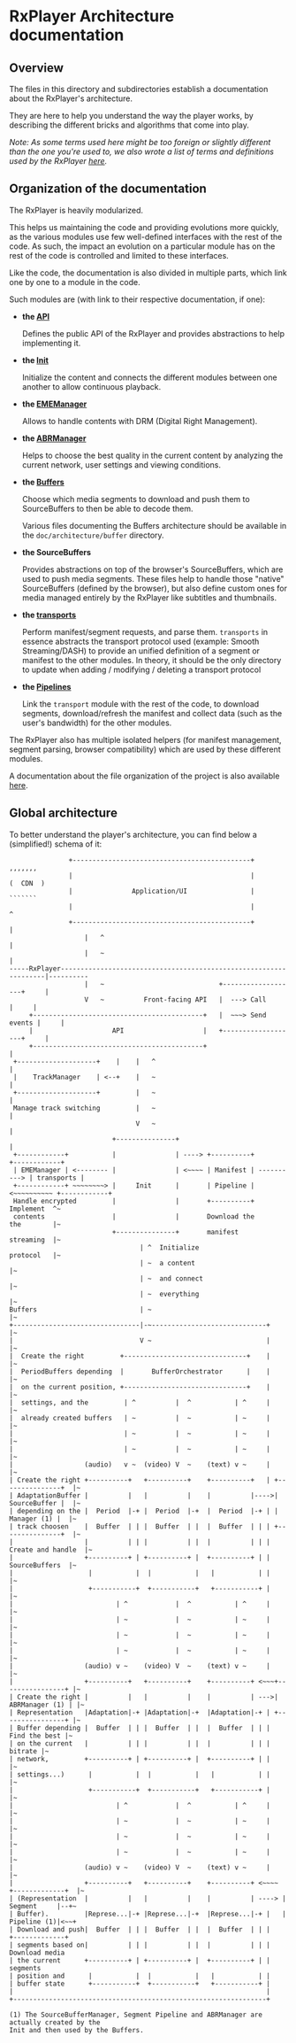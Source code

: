 # RxPlayer Architecture documentation ##########################################

## Overview ####################################################################

The files in this directory and subdirectories establish a documentation about
the RxPlayer's architecture.

They are here to help you understand the way the player works, by describing
the different bricks and algorithms that come into play.

_Note: As some terms used here might be too foreign or slightly different than
the one you're used to, we also wrote a list of terms and definitions used by
the RxPlayer [here](../terms.md)._



## Organization of the documentation ###########################################

The RxPlayer is heavily modularized.

This helps us maintaining the code and providing evolutions more quickly, as the
various modules use few well-defined interfaces with the rest of the code.
As such, the impact an evolution on a particular module has on the rest of the
code is controlled and limited to these interfaces.

Like the code, the documentation is also divided in multiple parts, which link
one by one to a module in the code.

Such modules are (with link to their respective documentation, if one):

  - __the [API](./api/index.md)__

    Defines the public API of the RxPlayer and provides abstractions to help
    implementing it.


  - __the [Init](./init/index.md)__

    Initialize the content and connects the different modules between one
    another to allow continuous playback.


  - __the [EMEManager](./eme/index.md)__

    Allows to handle contents with DRM (Digital Right Management).


  - __the [ABRManager](./abr/index.md)__

    Helps to choose the best quality in the current content by analyzing the
    current network, user settings and viewing conditions.


  - __the [Buffers](./buffers/index.md)__

    Choose which media segments to download and push them to SourceBuffers to
    then be able to decode them.

    Various files documenting the Buffers architecture should be available in
    the ``doc/architecture/buffer`` directory.


  - __the SourceBuffers__

    Provides abstractions on top of the browser's SourceBuffers, which are used
    to push media segments.
    These files help to handle those "native" SourceBuffers (defined by the
    browser), but also define custom ones for media managed entirely by the
    RxPlayer like subtitles and thumbnails.


  - __the [transports](./transports/index.md)__

    Perform manifest/segment requests, and parse them.
    `transports` in essence abstracts the transport protocol used (example:
    Smooth Streaming/DASH) to provide an unified definition of a segment or
    manifest to the other modules.
    In theory, it should be the only directory to update when adding /
    modifying / deleting a transport protocol


  - __the [Pipelines](./pipelines/index.md)__

    Link the `transport` module with the rest of the code, to download segments,
    download/refresh the manifest and collect data (such as the user's
    bandwidth) for the other modules.


The RxPlayer also has multiple isolated helpers (for manifest management,
segment parsing, browser compatibility) which are used by these different
modules.

A documentation about the file organization of the project is also available
[here](./files.md).



## Global architecture #########################################################

To better understand the player's architecture, you can find below a
(simplified!) schema of it:

```
               +---------------------------------------------+              ,,,,,,,
               |                                             |             (  CDN  )
               |               Application/UI                |              ```````
               |                                             |                 ^
               +---------------------------------------------+                 |
                   |   ^                                                       |
                   |   ~                                                       |
-----RxPlayer------------------------------------------------------------------|----------
                   |   ~                             +-------------------+     |
                   V   ~          Front-facing API   |  ---> Call        |     |
     +-------------------------------------------+   |  ~~~> Send events |     |
     |                    API                    |   +-------------------+     |
     +-------------------------------------------+                             |
 +--------------------+    |    |   ^                                          |
 |    TrackManager    | <--+    |   ~                                          |
 +--------------------+         |   ~                                          |
 Manage track switching         |   ~                                          |
                                V   ~                                          |
                          +---------------+                                    |
 +------------+           |               | ----> +----------+             +------------+
 | EMEManager | <-------- |               | <~~~~ | Manifest | ----------> | transports |
 +------------+ ~~~~~~~~> |     Init      |       | Pipeline | <~~~~~~~~~~ +------------+
 Handle encrypted         |               |       +----------+             Implement  ^~
 contents                 |               |       Download the             the        |~
                          +---------------+       manifest                 streaming  |~
                                 | ^  Initialize                           protocol   |~
                                 | ~  a content                                       |~
                                 | ~  and connect                                     |~
                                 | ~  everything                                      |~
Buffers                          | ~                                                  |~
+--------------------------------|-~-----------------------------+                    |~
|                                V ~                             |                    |~
|  Create the right         +-------------------------------+    |                    |~
|  PeriodBuffers depending  |       BufferOrchestrator      |    |                    |~
|  on the current position, +-------------------------------+    |                    |~
|  settings, and the         | ^          |  ^           | ^     |                    |~
|  already created buffers   | ~          |  ~           | ~     |                    |~
|                            | ~          |  ~           | ~     |                    |~
|                            | ~          |  ~           | ~     |                    |~
|                  (audio)   v ~  (video) V  ~    (text) v ~     |                    |~
| Create the right +----------+   +----------+    +----------+   | +---------------+  |~
| AdaptationBuffer |          |   |          |    |          |---->|  SourceBuffer |  |~
| depending on the |  Period  |-+ |  Period  |-+  |  Period  |-+ | |   Manager (1) |  |~
| track choosen    |  Buffer  | | |  Buffer  | |  |  Buffer  | | | +---------------+  |~
|                  |          | | |          | |  |          | | | Create and handle  |~
|                  +----------+ | +----------+ |  +----------+ | |     SourceBuffers  |~
|                   |           |  |           |   |           | |                    |~
|                   +-----------+  +-----------+   +-----------+ |                    |~
|                          | ^            |  ^           | ^     |                    |~
|                          | ~            |  ~           | ~     |                    |~
|                          | ~            |  ~           | ~     |                    |~
|                          | ~            |  ~           | ~     |                    |~
|                  (audio) v ~    (video) V  ~    (text) v ~     |                    |~
|                  +----------+   +----------+    +----------+ <~~~+----------------+ |~
| Create the right |          |   |          |    |          | --->| ABRManager (1) | |~
| Representation   |Adaptation|-+ |Adaptation|-+  |Adaptation|-+ | +----------------+ |~
| Buffer depending |  Buffer  | | |  Buffer  | |  |  Buffer  | | |      Find the best |~
| on the current   |          | | |          | |  |          | | |            bitrate |~
| network,         +----------+ | +----------+ |  +----------+ | |                    |~
| settings...)      |           |  |           |   |           | |                    |~
|                   +-----------+  +-----------+   +-----------+ |                    |~
|                          | ^            |  ^           | ^     |                    |~
|                          | ~            |  ~           | ~     |                    |~
|                          | ~            |  ~           | ~     |                    |~
|                          | ~            |  ~           | ~     |                    |~
|                  (audio) v ~    (video) V  ~    (text) v ~     |                    |~
|                  +----------+   +----------+    +----------+ <~~~~ +-------------+  |~
| (Representation  |          |   |          |    |          | ----> | Segment     |--+~
| Buffer).         |Represe...|-+ |Represe...|-+  |Represe...|-+ |   | Pipeline (1)|<~~+
| Download and push|  Buffer  | | |  Buffer  | |  |  Buffer  | | |   +-------------+
| segments based on|          | | |          | |  |          | | |   Download media
| the current      +----------+ | +----------+ |  +----------+ | |   segments
| position and      |           |  |           |   |           | |
| buffer state      +-----------+  +-----------+   +-----------+ |
|                                                                |
+----------------------------------------------------------------+

(1) The SourceBufferManager, Segment Pipeline and ABRManager are actually created by the
Init and then used by the Buffers.
```
